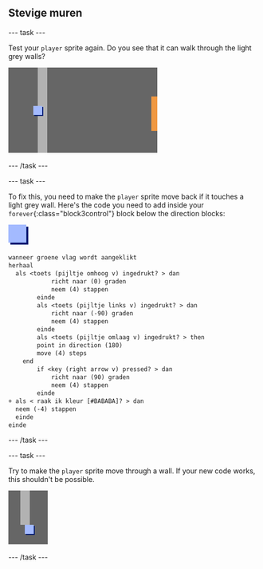 ## Stevige muren

\--- task \---

Test your `player` sprite again. Do you see that it can walk through the light grey walls?

![screenshot](images/world-walls.png)

\--- /task \---

\--- task \---

To fix this, you need to make the `player` sprite move back if it touches a light grey wall. Here's the code you need to add inside your `forever`{:class="block3control"} block below the direction blocks:

![player](images/player.png)

```blocks3
wanneer groene vlag wordt aangeklikt
herhaal 
  als <toets (pijltje omhoog v) ingedrukt? > dan
            richt naar (0) graden
            neem (4) stappen
        einde
        als <toets (pijltje links v) ingedrukt? > dan
            richt naar (-90) graden
            neem (4) stappen
        einde
        als <toets (pijltje omlaag v) ingedrukt? > then
        point in direction (180)
        move (4) steps
    end
        if <key (right arrow v) pressed? > dan
            richt naar (90) graden
            neem (4) stappen
        einde
+ als < raak ik kleur [#BABABA]? > dan 
  neem (-4) stappen
  einde
einde
```

\--- /task \---

\--- task \---

Try to make the `player` sprite move through a wall. If your new code works, this shouldn't be possible.

![screenshot](images/world-walls-test.png)

\--- /task \---